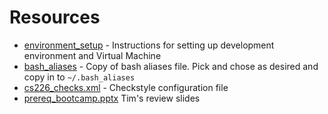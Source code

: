 # Resources

* [environment\_setup](https://github.com/schatzlab/datastructures2018/tree/master/resources/environment_setup) - Instructions for setting up development environment and Virtual Machine
* [bash\_aliases](https://github.com/schatzlab/datastructures2018/tree/master/resources/bash_aliases) - Copy of bash aliases file. Pick and chose as desired and copy in to `~/.bash_aliases`
* [cs226\_checks.xml](https://github.com/schatzlab/datastructures2018/tree/master/resources/cs226_checks.xml) - Checkstyle configuration file
* [prereq\_bootcamp.pptx](https://github.com/schatzlab/datastructures2018/tree/master/resources/prereq_bootcamp.pptx) Tim's review slides
